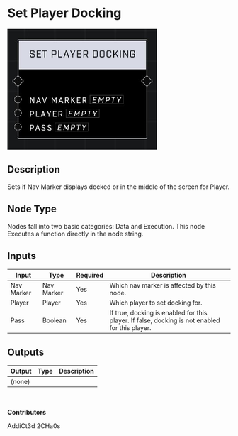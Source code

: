 # Set Player Docking
![](../../../.gitbook/assets/set-player-docking.JPG)
## Description
Sets if Nav Marker displays docked or in the middle of the screen for Player.

## Node Type
Nodes fall into two basic categories: Data and Execution. This node Executes a function directly in the node string.

## Inputs
| Input | Type | Required | Description |
|------------------|------------------|----------|--------------------------------------------------------------|
| Nav Marker | Nav Marker | Yes | Which nav marker is affected by this node. |
| Player | Player | Yes | Which player to set docking for. |
| Pass | Boolean | Yes | If true, docking is enabled for this player. If false, docking is not enabled for this player. |

## Outputs
| Output | Type | Description |
|------------------|------------------|--------------------------------------------------------------|
| (none) | | |

\
\
**Contributors**

AddiCt3d 2CHa0s